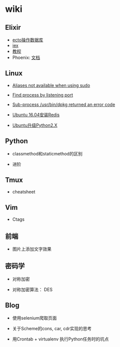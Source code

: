 # wiki 

## Elixir

* [ecto操作数据库](/Elixir/ecto操作数据库.md) 
* [iex](/Elixir/iex.md)
* [教程](/Elixir/教程.md)
* Phoenix: [文档](/Elixir/Phoenix/文档.md)


## Linux

* [Aliases not available when using sudo](/Linux/Aliases_not_available_when_using_sudo.md)

* [Find process by listening port](/Linux/Find_process_by_listening_port.md)

* [Sub-process /usr/bin/dpkg returned an error code](/Linux/Sub-process_:usr:bin:dpkg_returned_an_error_code.md)

* [Ubuntu 16.04安装Redis](/Linux/Ubuntu_16.04下安装Redis.md)

* [Ubuntu升级Python2.X](/Linux/Ubuntu升级Python2.X.md)

## Python

* classmethod和staticmethod的区别

* 进阶

## Tmux

* cheatsheet

## Vim

* Ctags

## 前端

* 图片上添加文字效果

## 密码学

* 对称加密

* 对称加密算法： DES

## Blog

* 使用selenium爬取页面

* 关于Scheme的cons, car, cdr实现的思考

* 用Crontab + virtualenv 执行Python任务时的坑点
